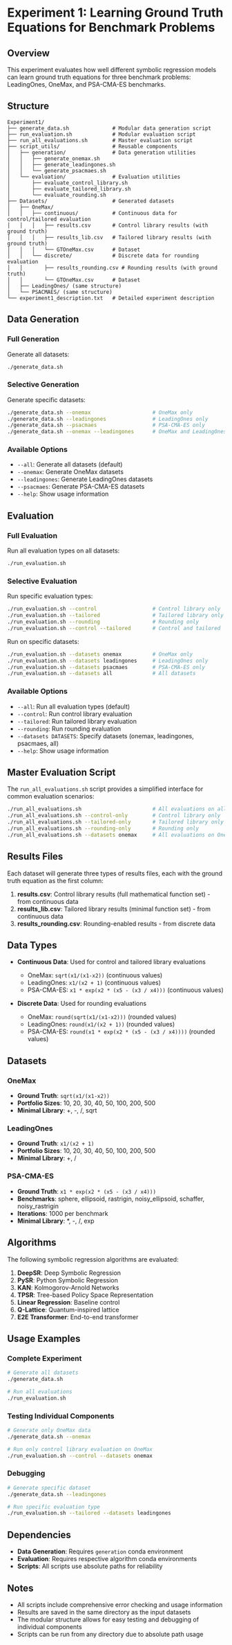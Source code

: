 # Experiment 1: Learning Ground Truth Equations for Benchmark Problems

## Overview

This experiment evaluates how well different symbolic regression models can learn ground truth equations for three benchmark problems: LeadingOnes, OneMax, and PSA-CMA-ES benchmarks.

## Structure

```
Experiment1/
├── generate_data.sh              # Modular data generation script
├── run_evaluation.sh             # Modular evaluation script
├── run_all_evaluations.sh        # Master evaluation script
├── script_utils/                 # Reusable components
│   ├── generation/               # Data generation utilities
│   │   ├── generate_onemax.sh
│   │   ├── generate_leadingones.sh
│   │   └── generate_psacmaes.sh
│   └── evaluation/               # Evaluation utilities
│       ├── evaluate_control_library.sh
│       ├── evaluate_tailored_library.sh
│       └── evaluate_rounding.sh
├── Datasets/                     # Generated datasets
│   ├── OneMax/
│   │   ├── continuous/           # Continuous data for control/tailored evaluation
│   │   │   ├── results.csv       # Control library results (with ground truth)
│   │   │   ├── results_lib.csv   # Tailored library results (with ground truth)
│   │   │   └── GTOneMax.csv      # Dataset
│   │   └── discrete/             # Discrete data for rounding evaluation
│   │       ├── results_rounding.csv # Rounding results (with ground truth)
│   │       └── GTOneMax.csv      # Dataset
│   ├── LeadingOnes/ (same structure)
│   └── PSACMAES/ (same structure)
└── experiment1_description.txt   # Detailed experiment description
```

## Data Generation

### Full Generation
Generate all datasets:
```bash
./generate_data.sh
```

### Selective Generation
Generate specific datasets:
```bash
./generate_data.sh --onemax                    # OneMax only
./generate_data.sh --leadingones               # LeadingOnes only
./generate_data.sh --psacmaes                  # PSA-CMA-ES only
./generate_data.sh --onemax --leadingones      # OneMax and LeadingOnes
```

### Available Options
- `--all`: Generate all datasets (default)
- `--onemax`: Generate OneMax datasets
- `--leadingones`: Generate LeadingOnes datasets
- `--psacmaes`: Generate PSA-CMA-ES datasets
- `--help`: Show usage information

## Evaluation

### Full Evaluation
Run all evaluation types on all datasets:
```bash
./run_evaluation.sh
```

### Selective Evaluation
Run specific evaluation types:
```bash
./run_evaluation.sh --control                  # Control library only
./run_evaluation.sh --tailored                 # Tailored library only
./run_evaluation.sh --rounding                 # Rounding only
./run_evaluation.sh --control --tailored       # Control and tailored
```

Run on specific datasets:
```bash
./run_evaluation.sh --datasets onemax          # OneMax only
./run_evaluation.sh --datasets leadingones     # LeadingOnes only
./run_evaluation.sh --datasets psacmaes        # PSA-CMA-ES only
./run_evaluation.sh --datasets all             # All datasets
```

### Available Options
- `--all`: Run all evaluation types (default)
- `--control`: Run control library evaluation
- `--tailored`: Run tailored library evaluation
- `--rounding`: Run rounding evaluation
- `--datasets DATASETS`: Specify datasets (onemax, leadingones, psacmaes, all)
- `--help`: Show usage information

## Master Evaluation Script

The `run_all_evaluations.sh` script provides a simplified interface for common evaluation scenarios:

```bash
./run_all_evaluations.sh                       # All evaluations on all datasets
./run_all_evaluations.sh --control-only        # Control library only
./run_all_evaluations.sh --tailored-only       # Tailored library only
./run_all_evaluations.sh --rounding-only       # Rounding only
./run_all_evaluations.sh --datasets onemax     # All evaluations on OneMax
```

## Results Files

Each dataset will generate three types of results files, each with the ground truth equation as the first column:

 1. **results.csv**: Control library results (full mathematical function set) - from continuous data
 2. **results_lib.csv**: Tailored library results (minimal function set) - from continuous data
 3. **results_rounding.csv**: Rounding-enabled results - from discrete data

## Data Types

- **Continuous Data**: Used for control and tailored library evaluations
  - OneMax: `sqrt(x1/(x1-x2))` (continuous values)
  - LeadingOnes: `x1/(x2 + 1)` (continuous values)
  - PSA-CMA-ES: `x1 * exp(x2 * (x5 - (x3 / x4)))` (continuous values)

- **Discrete Data**: Used for rounding evaluations
  - OneMax: `round(sqrt(x1/(x1-x2)))` (rounded values)
  - LeadingOnes: `round(x1/(x2 + 1))` (rounded values)
  - PSA-CMA-ES: `round(x1 * exp(x2 * (x5 - (x3 / x4))))` (rounded values)

## Datasets

### OneMax
- **Ground Truth**: `sqrt(x1/(x1-x2))`
- **Portfolio Sizes**: 10, 20, 30, 40, 50, 100, 200, 500
- **Minimal Library**: +, -, /, sqrt

### LeadingOnes
- **Ground Truth**: `x1/(x2 + 1)`
- **Portfolio Sizes**: 10, 20, 30, 40, 50, 100, 200, 500
- **Minimal Library**: +, /

### PSA-CMA-ES
- **Ground Truth**: `x1 * exp(x2 * (x5 - (x3 / x4)))`
- **Benchmarks**: sphere, ellipsoid, rastrigin, noisy_ellipsoid, schaffer, noisy_rastrigin
- **Iterations**: 1000 per benchmark
- **Minimal Library**: *, -, /, exp

## Algorithms

The following symbolic regression algorithms are evaluated:

1. **DeepSR**: Deep Symbolic Regression
2. **PySR**: Python Symbolic Regression
3. **KAN**: Kolmogorov-Arnold Networks
4. **TPSR**: Tree-based Policy Space Representation
5. **Linear Regression**: Baseline control
6. **Q-Lattice**: Quantum-inspired lattice
7. **E2E Transformer**: End-to-end transformer

## Usage Examples

### Complete Experiment
```bash
# Generate all datasets
./generate_data.sh

# Run all evaluations
./run_evaluation.sh
```

### Testing Individual Components
```bash
# Generate only OneMax data
./generate_data.sh --onemax

# Run only control library evaluation on OneMax
./run_evaluation.sh --control --datasets onemax
```

### Debugging
```bash
# Generate specific dataset
./generate_data.sh --leadingones

# Run specific evaluation type
./run_evaluation.sh --tailored --datasets leadingones
```

## Dependencies

- **Data Generation**: Requires `generation` conda environment
- **Evaluation**: Requires respective algorithm conda environments
- **Scripts**: All scripts use absolute paths for reliability

## Notes

- All scripts include comprehensive error checking and usage information
- Results are saved in the same directory as the input datasets
- The modular structure allows for easy testing and debugging of individual components
- Scripts can be run from any directory due to absolute path usage 
